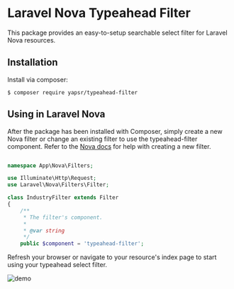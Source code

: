 # Laravel Nova Typeahead Filter

This package provides an easy-to-setup searchable select filter for Laravel Nova resources.

## Installation

Install via composer:

```shell
$ composer require yapsr/typeahead-filter
```

## Using in Laravel Nova

After the package has been installed with Composer, simply create a new Nova filter or change an existing filter to use the typeahead-filter component. Refer to the [Nova docs](https://nova.laravel.com/docs/2.0/filters/defining-filters.html#defining-filters) for help with creating a new filter.

```php

namespace App\Nova\Filters;

use Illuminate\Http\Request;
use Laravel\Nova\Filters\Filter;

class IndustryFilter extends Filter
{
    /**
     * The filter's component.
     *
     * @var string
     */
    public $component = 'typeahead-filter';

```

Refresh your browser or navigate to your resource's index page to start using your typeahead select filter.

![demo](docs/demo.gif)